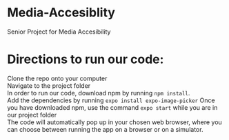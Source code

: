 # Media-Accesiblity

Senior Project for Media Accesibility

# Directions to run our code:

Clone the repo onto your computer <br>
Navigate to the project folder <br>
In order to run our code, download npm by running ```npm install```. <br>
Add the dependencies by running ```expo install expo-image-picker```
Once you have downloaded npm, use the command ```expo start``` while you are in our project folder <br>
The code will automatically pop up in your chosen web browser, where you can choose between running the app on a browser or on a simulator.
